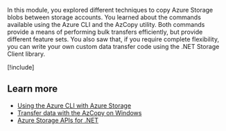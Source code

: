 In this module, you explored different techniques to copy Azure Storage blobs between storage accounts. You learned about the commands available using the Azure CLI and the AzCopy utility. Both commands provide a means of performing bulk transfers efficiently, but provide different feature sets. You also saw that, if you require complete flexibility, you can write your own custom data transfer code using the .NET Storage Client library.

[!include[](../../../includes/azure-sandbox-cleanup.md)]

## Learn more

- [Using the Azure CLI with Azure Storage](https://docs.microsoft.com/azure/storage/common/storage-azure-cli)
- [Transfer data with the AzCopy on Windows](https://docs.microsoft.com/azure/storage/common/storage-use-azcopy)
- [Azure Storage APIs for .NET](https://docs.microsoft.com/dotnet/api/overview/azure/storage?view=azure-dotnet)
